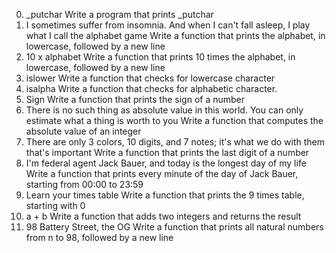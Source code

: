 0. _putchar
Write a program that prints _putchar
1. I sometimes suffer from insomnia. And when I can't fall asleep, I play what I call the alphabet game
Write a function that prints the alphabet, in lowercase, followed by a new line
2. 10 x alphabet
Write a function that prints 10 times the alphabet, in lowercase, followed by a new line
3. islower
Write a function that checks for lowercase character
4. isalpha
Write a function that checks for alphabetic character.
5. Sign
Write a function that prints the sign of a number
6. There is no such thing as absolute value in this world. You can only estimate what a thing is worth to you
Write a function that computes the absolute value of an integer
7. There are only 3 colors, 10 digits, and 7 notes; it's what we do with them that's important
Write a function that prints the last digit of a number
8. I'm federal agent Jack Bauer, and today is the longest day of my life
Write a function that prints every minute of the day of Jack Bauer, starting from 00:00 to 23:59
9. Learn your times table
Write a function that prints the 9 times table, starting with 0
10. a + b
Write a function that adds two integers and returns the result
11. 98 Battery Street, the OG
Write a function that prints all natural numbers from n to 98, followed by a new line
